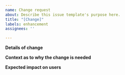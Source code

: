 ```yaml
---
name: Change request
about: Describe this issue template's purpose here.
title: "[Change]"
labels: enhancement
assignees: ''

---
```


**Details of change**

**Context as to why the change is needed**

**Expected impact on users**
